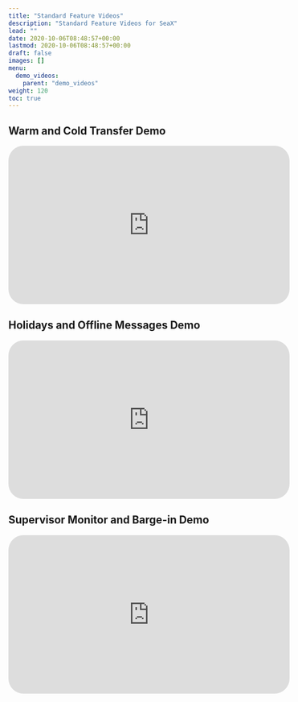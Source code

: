 ```yaml
---
title: "Standard Feature Videos"
description: "Standard Feature Videos for SeaX"
lead: ""
date: 2020-10-06T08:48:57+00:00
lastmod: 2020-10-06T08:48:57+00:00
draft: false
images: []
menu:
  demo_videos:
    parent: "demo_videos"
weight: 120
toc: true
---
```



## Warm and Cold Transfer Demo

   <iframe width="560" height="315" src="https://www.youtube.com/embed/sq-iD3aojik" title="YouTube video player" frameborder="0" allow="accelerometer; autoplay; clipboard-write; encrypted-media; gyroscope; picture-in-picture" allowfullscreen style="border-radius: 30px;"></iframe>


## Holidays and Offline Messages Demo


   <iframe width="560" height="315" src="https://www.youtube.com/embed/cwKanUGEHOI" title="YouTube video player" frameborder="0" allow="accelerometer; autoplay; clipboard-write; encrypted-media; gyroscope; picture-in-picture" allowfullscreen style="border-radius: 30px;"></iframe>


## Supervisor Monitor and Barge-in Demo

   <iframe width="560" height="315" src="https://www.youtube.com/embed/1NwEIi_8xIw" title="YouTube video player" frameborder="0" allow="accelerometer; autoplay; clipboard-write; encrypted-media; gyroscope; picture-in-picture" allowfullscreen style="border-radius: 30px;"></iframe>

